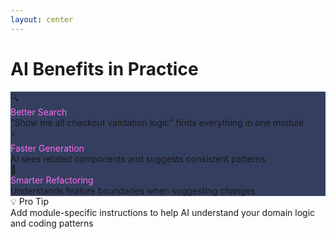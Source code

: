 ```yaml
---
layout: center
---
```


# AI Benefits in Practice

<div class="grid grid-cols-3 gap-6 mt-8">
  <div v-click="1" class="p-4 border rounded-lg text-center" style="background-color: rgb(52, 63, 96); border-color: rgb(171, 75, 153);">
    <div class="text-4xl mb-3">🔍</div>
    <div class="font-bold text-lg mb-2" style="color: rgb(255, 107, 237);">Better Search</div>
    <div class="text-sm opacity-80">"Show me all checkout validation logic" finds everything in one module</div>
  </div>
  
  <div v-click="2" class="p-4 border rounded-lg text-center" style="background-color: rgb(52, 63, 96); border-color: rgb(171, 75, 153);">
    <div class="text-4xl mb-3">⚡</div>
    <div class="font-bold text-lg mb-2" style="color: rgb(255, 107, 237);">Faster Generation</div>
    <div class="text-sm opacity-80">AI sees related components and suggests consistent patterns</div>
  </div>
  
  <div v-click="3" class="p-4 border rounded-lg text-center" style="background-color: rgb(52, 63, 96); border-color: rgb(171, 75, 153);">
    <div class="text-4xl mb-3">🎯</div>
    <div class="font-bold text-lg mb-2" style="color: rgb(255, 107, 237);">Smarter Refactoring</div>
    <div class="text-sm opacity-80">Understands feature boundaries when suggesting changes</div>
  </div>
</div>

<div v-click="4" class="mt-8 p-4 bg-card rounded-lg">
  <div class="text-lg font-bold text-primary mb-2">💡 Pro Tip</div>
  <div class="opacity-80">Add module-specific instructions to help AI understand your domain logic and coding patterns</div>
</div>